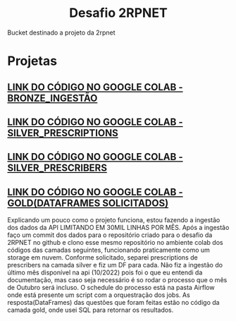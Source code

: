 <h1 align="center"> Desafio 2RPNET </h1>

Bucket destinado a projeto da 2rpnet

# Projetas
## [LINK DO CÓDIGO NO GOOGLE COLAB - BRONZE_INGESTÃO](https://colab.research.google.com/drive/1iW25EWhOBRdWgHoR2AgQJhK-YamhhHj-?usp=sharing)
## [LINK DO CÓDIGO NO GOOGLE COLAB - SILVER_PRESCRIPTIONS](https://colab.research.google.com/drive/13LQDBY8JTykLk15UxVlV6lQds5MPV4Ko?usp=sharing)
## [LINK DO CÓDIGO NO GOOGLE COLAB - SILVER_PRESCRIBERS](https://colab.research.google.com/drive/1heMs1ZyE3IrFU-8DqSG2x0ZsyRrfUvrH?usp=sharing)
## [LINK DO CÓDIGO NO GOOGLE COLAB - GOLD(DATAFRAMES SOLICITADOS)](https://colab.research.google.com/drive/1iW25EWhOBRdWgHoR2AgQJhK-YamhhHj-?usp=sharing)

Explicando um pouco como o projeto funciona, estou fazendo a ingestão dos dados da API LIMITANDO EM 30MIL LINHAS POR MÊS. Após a ingestão faço um commit dos dados para o repositório criado para o desafio da 2RPNET no github e clono esse mesmo repositório  no ambiente colab dos códigos das camadas seguintes, funcionando praticamente como um storage em nuvem. Conforme solicitado, separei prescriptions de prescribers na camada silver e fiz um DF para cada. Não fiz a ingestão do último mês disponível na api (10/2022) pois foi o que eu entendi da documentação, mas caso seja necessário é so rodar o processo que o mês de Outubro será incluso. O schedule do processo está na pasta Airflow onde está presente um script com a orquestração dos jobs.
As resposta(DataFrames) das questões que foram feitas estão no código da camada  gold, onde usei SQL para retornar os resultados.
  